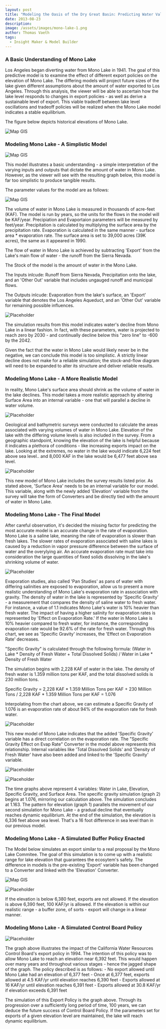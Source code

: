 ```yaml
---
layout: post
title: "Modeling the Oasis of the Dry Great Basin: Predicting Water Values of Mono Lake"
date: 2013-08-23
description: 
image: /assets/images/mono-lake-1.png
author: Thomas Vaeth
tags: 
  - Insight Maker & Model Builder
---
```


### A Basic Understanding of Mono Lake

Los Angeles began diverting water from Mono Lake in 1941. The goal of this predictive model is to examine the effect of different export policies on the elevation of Mono Lake. The differing models will project future sizes of the lake given different assumptions about the amount of water exported to Los Angeles. Through this analysis, the viewer will be able to ascertain how the lake level responds to changes in export policies - as well as derive a sustainable level of export. This viable tradeoff between lake level oscillations and tradeoff policies will be realized when the Mono Lake model indicates a stable equilibrium.

 The figure below depicts historical elevations of Mono Lake.

![Map GIS](/assets/images/mono-lake-elevation.png)

### Modeling Mono Lake - A Simplistic Model

![Map GIS](/assets/images/mono-lake-1.png)

This model illustrates a basic understanding - a simple interpretation of the varying inputs and outputs that dictate the amount of water in Mono Lake. However, as the viewer will see with the resulting graph below, this model is far too simplistic to produce tangible results.

The parameter values for the model are as follows:

![Map GIS](/assets/images/parameter-values.png)

The volume of water in Mono Lake is measured in thousands of acre-feet (KAF). The model is run by years, so the units for the flows in the model will be KAF/year. Precipiation and Evaportaion parameters will be measured by feet/year. Precipitation is calculated by multiplying the surface area by the precipitation rate. Evaporation is calculated in the same manner - surface area * evaporation rate. The surface area is set to 39,000 acres (39K acres), the same as it appeared in 1990.

The flow of water in Mono Lake is achieved by subtracting 'Export' from the Lake's main flow of water - the runoff from the Sierra Nevada.

The Stock of the model is the amount of water in the Mono Lake.

The Inputs inlcude: Runoff from Sierra Nevada, Precipitation onto the lake, and an 'Other Out' variable that includes ungauged runoff and municipal flows.

The Outputs inlcude: Evaporation from the lake's surface, an 'Export' variable that denotes the Los Angeles Aqueduct, and an 'Other Out' variable for remaining possible influences. 


![Placeholder](/assets/images/graph-linear.png)

The simulation results from this model indicates water's decline from Mono Lake in a linear fashion. In fact, with these parameters, water is projected to reach zero by 2030 - and continually decline below this "zero line" to -600 by the 2042.

Given the fact that the water in Mono Lake would likely never be in the negative, we can conclude this model is too simplistic. A strictly linear decline does not make for a reliable simulation; the stock-and-flow diagram will need to be expanded to alter its structure and deliver reliable results.

### Modeling Mono Lake - A More Realistic Model

In reality, Mono Lake's surface area should shrink as the volume of water in the lake declines. This model takes a more realistic approach by altering Surface Area into an internal variable - one that will parallel a decline in water volume.

![Placeholder](/assets/images/survey.png)

Geological and bathymetric surveys were conducted to calculate the areas associated with varying volumes of water in Mono Lake. Elevation of the lake with the differing volume levels is also included in the survey. From a geographic standpoint, knowing the elevation of the lake is helpful because it indicates a plethora of conditions - like increasing exports impact on the lake. Looking at the extremes, no water in the lake would indicate 6,224 feet above sea level.. and 8,000 KAF in the lake would be 6,477 feet above sea level.

![Placeholder](/assets/images/model-2-and-3.png)

This new model of Mono Lake includes the survey results listed prior. As stated above, 'Surface Area' needs to be an internal variable for our model. This variable, along with the newly added 'Elevation' variable from the survey will take the form of Converters and be directly tied with the amount of water in Mono Lake.

### Modeling Mono Lake - The Final Model

After careful observation, it's decided the missing factor for predicting the most accurate model is an accurate change in the rate of evaporation. Mono Lake is a saline lake, meaning the rate of evaporation is slower than fresh lakes. The slower rates of evaporation associated with saline lakes is caused by a reduction in vapor pressure difference between the surface of water and the overylying air. An accurate evaporation rate must take into consideration the large quantities of fixed solids dissolving in the lake's shrinking volume of water.

![Placeholder](/assets/images/specific-gravity.png)

Evaporation studies, also called 'Pan Studies' as pans of water with differing salinities are exposed to evaporation, allow us to present a more realistic understanding of Mono Lake's evaporation rate in association with gravity. The density of water in the lake is represented by 'Specific Gravity' - a measurement that compares the density of saline water to fresh water. For instance, a value of 1.1 indicates Mono Lake's water is 10% heavier than fresh water. The impact of having a higher salinity for evaporation rates is represented by 'Effect on Evaporation Rate.' If the water in Mono Lake is 10% heavier compared to fresh water, for instance, the corresponding evaporation rate would be 92.6% of the rate for fresh water. Through this chart, we see as 'Specific Gravity' increases, the 'Effect on Evaporation Rate' decreases.

"Specific Gravity" is calculated through the following formula:
	(Water in Lake * Density of Fresh Water + Total Dissolved Solids) / Water in Lake * Density of Fresh Water

The simulation begins with 2,228 KAF of water in the lake. The density of fresh water is 1.359 million tons per KAF, and the total dissolved solids is 230 million tons.

Specific Gravity = 2,228 KAF * 1.359 Million Tons per KAF + 230 Million Tons / 2,228 KAF * 1.359 Million Tons per KAF
				 = 1.076

Interpolating from the chart above, we can estimate a Specific Gravity of 1.076 is an evaporation rate of about 94% of the evaporation rate for fresh water.

![Placeholder](/assets/images/model-2-and-3.png)

This new model of Mono Lake indicates that the added 'Specific Gravity' variable has a direct correlation on the evaporation rate. The "Specific Gravity Effect on Evap Rate" Converter in the model above represents this relationship. Internal variables like 'Total Dissolved Solids' and 'Density of Fresh Water' have also been added and linked to the 'Specific Gravity' variable.

![Placeholder](/assets/images/model-3-graph1.png)

![Placeholder](/assets/images/model-3-graph2.png)

The time graphs above represent 4 variables: Water in Lake, Elevation, Specific Gravity, and Surface Area. The specific gravity simulation (graph 2) begins at 1.076, mirroring our calculation above. The simulation concludes at 1.163. The pattern for elevation (graph 1) parallels the movement of our second simulation for Mono Lake - a gradual decline that eventually reaches dynamic equilibrium. At the end of the simulation, the elevation is 6,336 feet above sea level. That's a 16 foot difference in sea level than in our previous model.

### Modeling Mono Lake - A Simulated Buffer Policy Enacted

The Model below simulates an export similar to a real proposal by the Mono Lake Commitee. The goal of this simulation is to come up with a realistic range for lake elevation that guarantees the ecosytem's safety. The difference in models is the pre-existing 'Export' variable has been changed to a Converter and linked with the 'Elevation' Converter.

![Map GIS](/assets/images/model-4.png)


![Placeholder](/assets/images/model-5.png)

If the elevation is below 6,380 feet, exports are not allowed. If the elevation is above 6,390 feet, 100 KAF/yr is allowed. If the elevation is within our realistic range - a buffer zone, of sorts - export will change in a linear manner.

### Modeling Mono Lake - A Simulated Control Board Policy

![Placeholder](/assets/images/policy-graph.png)

The graph above illustrates the impact of the California Water Resources Control Board's export policy in 1994. The intention of this policy was to allow Mono Lake to reach an elevation near 6,392 feet. This would happen over many years and throughout various stages - hence the jagged shape of the graph. The policy described is as follows:
	- No export allowed until Mono Lake had an elevation of 6,377 feet
	- Once at 6,377 feet, exports allowed at 4.5 KAF/yr until elevation reaches 6,390 feet
	- Exports allowed at 16 KAF/yr until elevation reaches 6,391 feet
	- Exports allowed at 30.8 KAF/yr if elevation exceeds 6,391 feet

The simulation of this Export Policy is the graph above. Through its progression over a sufficiently long period of time, 100 years, we can deduce the future success of Control Board Policy. If the parameters set for exports of a given elevation level are maintained, the lake will reach dynamic equilibrium.






